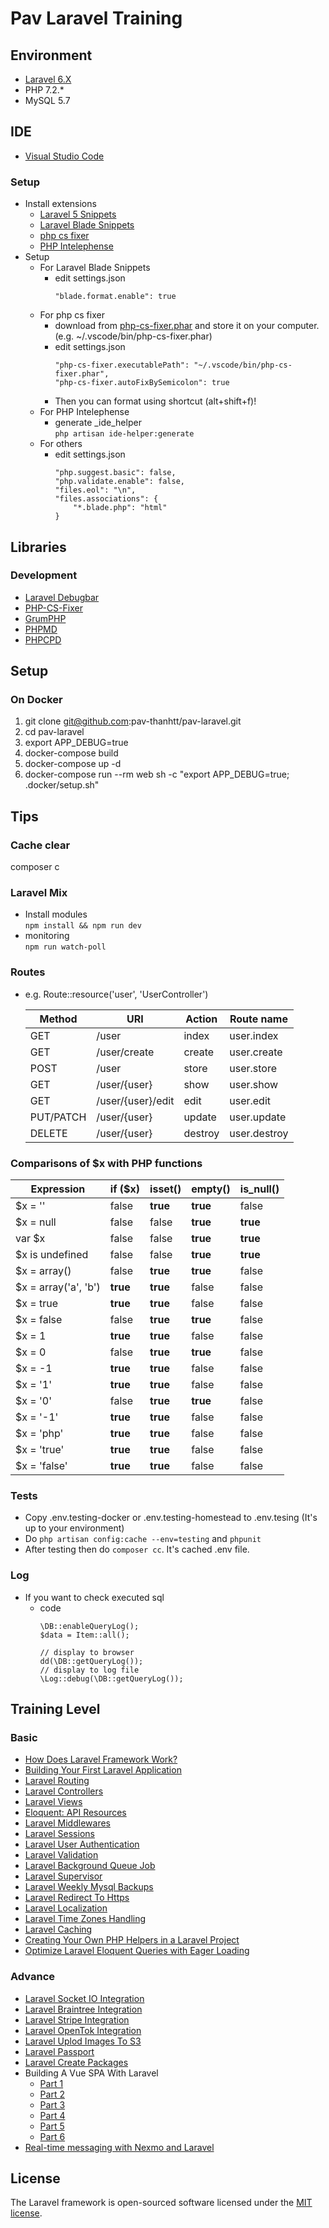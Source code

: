 # Pav Laravel Training

## Environment
- [Laravel 6.X ](https://laravel.com/docs/6.x)
- PHP 7.2.*
- MySQL 5.7

## IDE
- [Visual Studio Code](https://azure.microsoft.com/ja-jp/products/visual-studio-code/)
### Setup
- Install extensions
    - [Laravel 5 Snippets](https://marketplace.visualstudio.com/items?itemName=onecentlin.laravel5-snippets)
    - [Laravel Blade Snippets](https://marketplace.visualstudio.com/items?itemName=onecentlin.laravel-blade)
    - [php cs fixer](https://marketplace.visualstudio.com/items?itemName=junstyle.php-cs-fixer)
    - [PHP Intelephense](https://marketplace.visualstudio.com/items?itemName=bmewburn.vscode-intelephense-client)
- Setup
    - For Laravel Blade Snippets
        - edit settings.json
            ```
            "blade.format.enable": true
            ```
    - For php cs fixer
        - download from [php-cs-fixer.phar](https://cs.symfony.com/download/php-cs-fixer-v2.phar) and store it on your computer. (e.g. ~/.vscode/bin/php-cs-fixer.phar)
        - edit settings.json
            ```
            "php-cs-fixer.executablePath": "~/.vscode/bin/php-cs-fixer.phar",
            "php-cs-fixer.autoFixBySemicolon": true
            ```
        - Then you can format using shortcut (alt+shift+f)!
    - For PHP Intelephense
        - generate _ide_helper  
        `php artisan ide-helper:generate`
    - For others
        - edit settings.json
            ```
            "php.suggest.basic": false,
            "php.validate.enable": false,
            "files.eol": "\n",
            "files.associations": {
                "*.blade.php": "html"
            }
            ```

## Libraries
### Development
- [Laravel Debugbar](https://github.com/barryvdh/laravel-debugbar)
- [PHP-CS-Fixer](https://github.com/FriendsOfPHP/PHP-CS-Fixer)
- [GrumPHP](https://github.com/phpro/grumphp)
- [PHPMD](https://github.com/phpmd/phpmd)
- [PHPCPD](https://github.com/sebastianbergmann/phpcpd)

## Setup
### On Docker
1. git clone git@github.com:pav-thanhtt/pav-laravel.git
1. cd pav-laravel
1. export APP_DEBUG=true
1. docker-compose build
1. docker-compose up -d
1. docker-compose run --rm web sh -c "export APP_DEBUG=true; .docker/setup.sh"

## Tips
### Cache clear
composer c
### Laravel Mix
- Install modules  
`npm install && npm run dev`
- monitoring  
`npm run watch-poll`
### Routes
- e.g. Route::resource('user', 'UserController')

  |Method|URI|Action|Route name|
  |---|---|---|---|
  |GET|/user|index|user.index|
  |GET|/user/create|create|user.create|
  |POST|/user|store|user.store|
  |GET|/user/{user}|show|user.show|
  |GET|/user/{user}/edit|edit|user.edit|
  |PUT/PATCH|/user/{user}|update|user.update|
  |DELETE|/user/{user}|destroy|user.destroy|
### Comparisons of $x with PHP functions
|Expression|if ($x)|isset()|empty()|is_null()|
|---|---|---|---|---|
|$x = ''|false|__true__|__true__|false|
|$x = null|false|false|__true__|__true__|
|var $x|false|false|__true__|__true__|
|$x is undefined|false|false|__true__|__true__|
|$x = array()|false|__true__|__true__|false|
|$x = array('a', 'b')|__true__|__true__|false|false|
|$x = true|__true__|__true__|false|false|
|$x = false|false|__true__|__true__|false|
|$x = 1|__true__|__true__|false|false|
|$x = 0|false|__true__|__true__|false|
|$x = -1|__true__|__true__|false|false|
|$x = '1'|__true__|__true__|false|false|
|$x = '0'|false|__true__|__true__|false|
|$x = '-1'|__true__|__true__|false|false|
|$x = 'php'|__true__|__true__|false|false|
|$x = 'true'|__true__|__true__|false|false|
|$x = 'false'|__true__|__true__|false|false|
### Tests
- Copy .env.testing-docker or .env.testing-homestead to .env.tesing (It's up to your environment)
- Do `php artisan config:cache --env=testing` and `phpunit`
- After testing then do `composer cc`. It's cached .env file.
### Log
- If you want to check executed sql
  - code
    ```
    \DB::enableQueryLog();
    $data = Item::all();

    // display to browser
    dd(\DB::getQueryLog());
    // display to log file
    \Log::debug(\DB::getQueryLog());
    ```
## Training Level
### Basic
- [How Does Laravel Framework Work?](https://learn2torials.com/a/how-laravel-works)
- [Building Your First Laravel Application](https://laravel-news.com/your-first-laravel-application)
- [Laravel Routing](https://learn2torials.com/a/laravel-routing)
- [Laravel Controllers](https://learn2torials.com/a/laravel-controllers)
- [Laravel Views](https://learn2torials.com/a/laravel-views)
- [Eloquent: API Resources](https://learn2torials.com/a/eloquent-resources)
- [Laravel Middlewares](https://learn2torials.com/a/laravel-middleware)
- [Laravel Sessions](https://learn2torials.com/a/laravel-sessions)
- [Laravel User Authentication](https://learn2torials.com/a/laravel-authentication-based-on-roles)
- [Laravel Validation](https://learn2torials.com/a/laravel-form-validation)
- [Laravel Background Queue Job](https://learn2torials.com/a/how-to-create-background-job-in-laravel)
- [Laravel Supervisor](https://learn2torials.com/a/how-to-setup-laravel-supervisor)
- [Laravel Weekly Mysql Backups](https://learn2torials.com/a/laravel-weekly-mysql-backup)
- [Laravel Redirect To Https](https://learn2torials.com/a/laravel-redirect-all-requests-to-https)
- [Laravel Localization](https://learn2torials.com/a/laravel-localization)
- [Laravel Time Zones Handling](https://learn2torials.com/a/how-to-handle-time-zones-using-laravel)
- [Laravel Caching](https://learn2torials.com/a/laravel-caching)
- [Creating Your Own PHP Helpers in a Laravel Project](https://laravel-news.com/creating-helpers)
- [Optimize Laravel Eloquent Queries with Eager Loading](https://laravel-news.com/eloquent-eager-loading)
### Advance
- [Laravel Socket IO Integration](https://learn2torials.com/a/setup-socket-io-with-laravel)
- [Laravel Braintree Integration](https://learn2torials.com/a/integrate-braintree-using-laravel)
- [Laravel Stripe Integration](https://learn2torials.com/a/integrate-stripe-with-laravel)
- [Laravel OpenTok Integration](https://learn2torials.com/a/how-to-setup-opentok-api-with-laravel)
- [Laravel Uplod Images To S3](https://learn2torials.com/a/laravel-uplod-images-to-s3-bucket)
- [Laravel Passport](https://learn2torials.com/a/how-to-install-laravel-passport)
- [Laravel Create Packages](https://learn2torials.com/a/how-to-create-laravel-package)
- Building A Vue SPA With Laravel
  - [Part 1](https://laravel-news.com/using-vue-router-laravel)
  - [Part 2](https://laravel-news.com/building-vue-spa-laravel-part-2)
  - [Part 3](https://laravel-news.com/building-vue-spa-laravel-part-3)
  - [Part 4](https://laravel-news.com/building-vue-spa-laravel-part-4)
  - [Part 5](https://laravel-news.com/building-a-vue-spa-with-laravel-part-5)
  - [Part 6](https://laravel-news.com/building-a-vue-spa-with-laravel-part-6)
- [Real-time messaging with Nexmo and Laravel](https://laravel-news.com/real-time-messaging-nexmo-laravel)

## License
The Laravel framework is open-sourced software licensed under the [MIT license](https://opensource.org/licenses/MIT).
